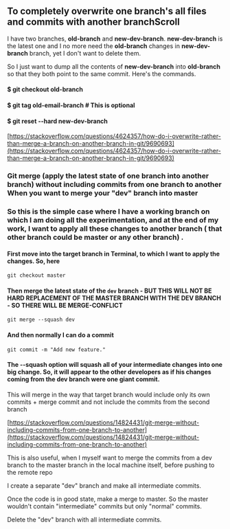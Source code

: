 ## To completely overwrite one branch's all files and commits with another branchScroll

I have two branches, **old-branch** and **new-dev-branch**. **new-dev-branch** is the latest one and I no more need the **old-branch** changes in **new-dev-branch** branch, yet I don't want to delete them.

So I just want to dump all the contents of **new-dev-branch** into **old-branch** so that they both point to the same commit. Here's the commands.

#### $ git checkout old-branch

#### $ git tag old-email-branch # This is optional

#### $ git reset --hard new-dev-branch

[https://stackoverflow.com/questions/4624357/how-do-i-overwrite-rather-than-merge-a-branch-on-another-branch-in-git/9690693](https://stackoverflow.com/questions/4624357/how-do-i-overwrite-rather-than-merge-a-branch-on-another-branch-in-git/9690693)


### Git merge (apply the latest state of one branch into another branch) without including commits from one branch to another When you want to merge your "dev" branch into master

### So this is the simple case where I have a working branch on which I am doing all the experimentation, and at the end of my work, I want to apply all these changes to another branch ( that other branch could be master or any other branch) .

#### First move into the target branch in Terminal, to which I want to apply the changes. So, here

``git checkout master``

#### Then merge the latest state of the ``dev`` branch - BUT THIS WILL NOT BE HARD REPLACEMENT OF THE MASTER BRANCH WITH THE DEV BRANCH - SO THERE WILL BE MERGE-CONFLICT

``git merge --squash dev``

#### And then normally I can do a commit

`git commit -m "Add new feature."`


#### The --squash option will squash all of your intermediate changes into one big change. So, it will appear to the other developers as if his changes coming from the dev branch were one giant commit.

This will merge in the way that target branch would include only its own commits + merge commit and not include the commits from the second branch 

[https://stackoverflow.com/questions/14824431/git-merge-without-including-commits-from-one-branch-to-another](https://stackoverflow.com/questions/14824431/git-merge-without-including-commits-from-one-branch-to-another)

This is also useful, when I myself want to merge the commits from a dev branch to the master branch in the local machine itself, before pushing to the remote repo

I create a separate "dev" branch and make all intermediate commits.

Once the code is in good state, make a merge to master. So the master wouldn't contain "intermediate" commits but only "normal" commits.

Delete the "dev" branch with all intermediate commits.


